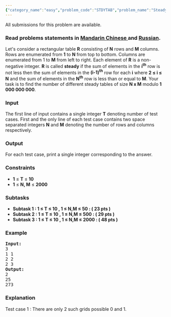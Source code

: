 ```yaml
---
{"category_name":"easy","problem_code":"STDYTAB","problem_name":"Steady tables","languages_supported":{"0":"ADA","1":"ASM","2":"BASH","3":"BF","4":"C","5":"C99 strict","6":"CAML","7":"CLOJ","8":"CLPS","9":"CPP 4.3.2","10":"CPP 4.9.2","11":"CPP14","12":"CS2","13":"D","14":"ERL","15":"FORT","16":"FS","17":"GO","18":"HASK","19":"ICK","20":"ICON","21":"JAVA","22":"JS","23":"LISP clisp","24":"LISP sbcl","25":"LUA","26":"NEM","27":"NICE","28":"NODEJS","29":"PAS fpc","30":"PAS gpc","31":"PERL","32":"PERL6","33":"PHP","34":"PIKE","35":"PRLG","36":"PYTH","37":"PYTH 3.4","38":"RUBY","39":"SCALA","40":"SCM guile","41":"SCM qobi","42":"ST","43":"TCL","44":"TEXT","45":"WSPC"},"max_timelimit":2,"source_sizelimit":50000,"problem_author":"pavel1996","problem_tester":null,"date_added":"21-09-2014","tags":{"0":"combinatorics","1":"dynamic","2":"easy","3":"june15","4":"pavel1996"},"editorial_url":"http://discuss.codechef.com/problems/STDYTAB","time":{"view_start_date":1434360600,"submit_start_date":1434360600,"visible_start_date":1434360600,"end_date":1735669800},"layout":"problem"}
---
```

<span class="solution-visible-txt">All submissions for this problem are available.</span><h3> Read problems statements in <a target="_blank" href="http://www.codechef.com/download/translated/JUNE15/mandarin/STDYTAB.pdf">Mandarin Chinese </a> and <a target="_blank" href="http://www.codechef.com/download/translated/JUNE15/russian/STDYTAB.pdf">Russian</a>.</h3>
<p>Let's consider a rectangular table <b>R</b> consisting of <b>N</b> rows and <b>M</b> columns. Rows are enumerated from <b>1</b>  to <b>N</b> from top to bottom. Columns are enumerated from 1 to <b>M</b> from left to right. Each element of <b>R</b> is a non-negative integer. <b>R</b> is called <b>steady</b> if the sum of elements in the <b>i<sup>th</sup></b> row is not less then the sum of elements in the <b>(i-1)<sup>th</sup></b> row for each <b>i</b> where <b>2 ≤ i ≤ N</b> and the sum of elements in the <b>N<sup>th</sup></b> row is less than or equal to <b>M</b>. Your task is to find the number of different steady tables of size <b>N x M</b> modulo <b>1 000 000 000</b>. </p>
<h3>Input</h3>
<p>The first line of input contains a single integer <b>T</b> denoting number of test cases. First and the only line of each test case contains two space separated integers <b>N</b> and <b>M</b> denoting the number of rows and columns respectively.</p>
<h3>Output</h3>
<p>For each test case, print a single integer corresponding to the answer.</p>
<h3>Constraints</h3>
<ul>
<li><b>1</b> ≤ <b>T</b> ≤ <b>10</b></li>
<li><b>1</b> ≤ <b>N, M</b> ≤ <b>2000</b></li>
</ul>
<h3>Subtasks</h3>
<ul>
<li><b>Subtask 1 : 1 ≤ T ≤ 10 , 1 ≤ N,M ≤ 50 : ( 23 pts )</b></li>
<li><b>Subtask 2 : 1 ≤ T ≤ 10 , 1 ≤ N,M ≤ 500 : ( 29 pts )</b></li>
<li><b>Subtask 3 : 1 ≤ T ≤ 10 , 1 ≤ N,M ≤ 2000 : ( 48 pts )</b></li>
</ul>
<h3>Example</h3>
<pre>
<b>Input:</b>
3
1 1
2 2
2 3
<b>Output:</b>
2
25
273
</pre><h3>Explanation</h3>
<p>Test case 1 : There are only 2 such grids possible 0 and 1.</p>
